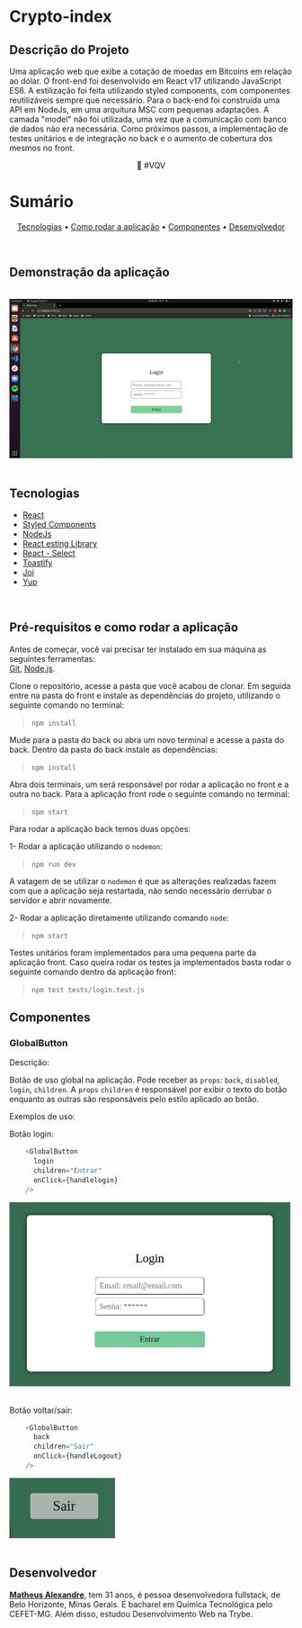 # Crypto-index

## Descrição do Projeto

<p>Uma aplicação web que exibe a cotação de moedas em Bitcoins em relação ao dólar. O front-end foi desenvolvido em React v17 utilizando JavaScript ES6. A estilização foi feita utilizando styled components, com componentes reutilizáveis sempre que necessário. Para o back-end foi construída uma API em NodeJs, em uma arquitura MSC com pequenas adaptações. A camada "model" não foi utilizada, uma vez que a comunicação com banco de dados não era necessária. Como próximos passos, a implementação de testes unitários e de integração no back e o aumento de cobertura dos mesmos no front.</p> <p align="center">🚀 #VQV</p>


# Sumário
<p align="center"> <a href="#tecnologias">Tecnologias</a> • <a href="#tecnologias">Como rodar a aplicação</a> • <a href="#componentes">Componentes</a> • <a href="#desenvolvedor">Desenvolvedor</a></p>
<br/>

## Demonstração da aplicação
<br/>
<img src="./app.gif" width="650px" />
<br/>
<br/>

## Tecnologias

- <a href="https://pt-br.reactjs.org/docs/getting-started.html">React</a>
- <a href="https://styled-components.com/">Styled Components</a>
- <a href="https://nodejs.org/en/">NodeJs</a>
- <a href="https://testing-library.com/docs/react-testing-library/intro/">React esting Library</a>
- <a href="https://react-select.com/home">React - Select</a>
- <a href="https://www.npmjs.com/package/react-toastify">Toastify</a>
- <a href="https://www.npmjs.com/package/joi">Joi</a>
- <a href="https://www.npmjs.com/package/yup">Yup</a>

<br/>

##  Pré-requisitos e como rodar a aplicação

Antes de começar, você vai precisar ter instalado em sua máquina as seguintes ferramentas:  
[Git](https://git-scm.com/), [Node.js](https://nodejs.org/en/).  

Clone o repositório, acesse a pasta que você acabou de clonar. Em seguida entre na pasta do front e instale as dependências do projeto, utilizando o seguinte comando no terminal:
> ``` npm install ```

Mude para a pasta do back ou abra um novo terminal e acesse a pasta do back. Dentro da pasta do back instale as dependências:
> ``` npm install ```

Abra dois terminais, um será responsável por rodar a aplicação no front e a outra no back. Para a aplicação front rode o seguinte comando no terminal:
> ``` npm start ```

Para rodar a aplicação back temos duas opções:

1- Rodar a aplicação utilizando o `nodemon`:
> ``` npm run dev ```

A vatagem de se utilizar o `nodemon` é que as alterações realizadas fazem com que a aplicação seja restartada, não sendo necessário derrubar o servidor e abrir novamente.

2- Rodar a aplicação diretamente utilizando comando `node`:
> ``` npm start ```

Testes unitários foram implementados para uma pequena parte da aplicação front. Caso queira rodar os testes ja implementados basta rodar o seguinte comando dentro da aplicação front:

>```npm test tests/login.test.js```

## Componentes

### GlobalButton

Descrição:

Botão de uso global na aplicação. Pode receber as `props`: `back`, `disabled`, `login`, `children`. A `props` `children` é responsável por exibir o texto do botão enquanto as outras são responsáveis pelo estilo aplicado ao botão.

Exemplos de uso:

Botão login:

```js
    <GlobalButton
      login
      children="Entrar"
      onClick={handlelogin}
    />
```

<img src="./login.png" width="500px"/><br/><br/>

Botão voltar/sair:

```js
    <GlobalButton
      back
      children="Sair"
      onClick={handleLogout}
    />
```

<img src="./back.png" /><br/><br/>

## Desenvolvedor

<a href="https://github.com/alexandremhm">**Matheus Alexandre**</a>, tem 31 anos, é pessoa desenvolvedora fullstack, de Belo Horizonte, Minas Gerais. É bacharel em Química Tecnológica pelo CEFET-MG. Além disso, estudou Desenvolvimento Web na Trybe. 

